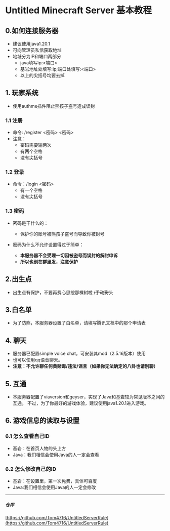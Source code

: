 # Untitled Minecraft Server 基本教程

## 0.如何连接服务器
- 建议使用java1.20.1
- 可向管理员私信获取地址
- 地址分为IP和端口两部分
  - java填写ip:<端口>
  - 基岩地址处填写:ip;端口处填写:<端口>
  - 以上的尖括号均要去掉

## 1. 玩家系统

- 使用authme插件阻止熊孩子盗号造成误封

### 1.1 注册

- 命令: /register <密码> <密码>
- 注意：
    - 密码需要输两次
    - 有两个空格
    - 没有尖括号

### 1.2 登录

- 命令：/login <密码>
    - 有一个空格
    - 没有尖括号

### 1.3 密码

- 密码是干什么的：
  - 保护你的账号被熊孩子盗号而导致你被封号

- 密码为什么不允许设置得过于简单：
  - **本服务器不会受理一切因被盗号而误封的解封申诉**
  - **所以也别在群里发，注意保护**
  
## 2.出生点

- 出生点有保护，不要再费心思挖那棵树啦 ~~/手动狗头~~

## 3.白名单

- 为了防熊，本服务器设置了白名单，请填写腾讯文档中的那个申请表

## 4. 聊天

- 服务器已配置simple voice chat，可安装其mod（2.5.16版本）使用
- 也可以使用qq语音聊天。
- **注意：不允许聊任何黄赌毒/违法/谣言（如果你无法确定的八卦也请别聊）**

## 5. 互通

- 本服务器配置了viaversion和geyser，实现了Java和基岩较为常见版本之间的互通。
  不过，为了你最好的游戏体验，建议使用java1.20.1进入游戏。

## 6. 游戏信息的读取与设置

### 6.1 怎么查看自己ID
- 基岩：在首页人物的头上方
- Java：我们相信会使用Java的人一定会查看

### 6.2 怎么修改自己的ID
- 基岩：在设置里，第一次免费，具体可百度
- Java:我们相信会使用Java的人一定会修改

---

##### 仓库

[https://github.com/Tom4716/UntitledServerRule](https://github.com/Tom4716/UntitledServerRule)
